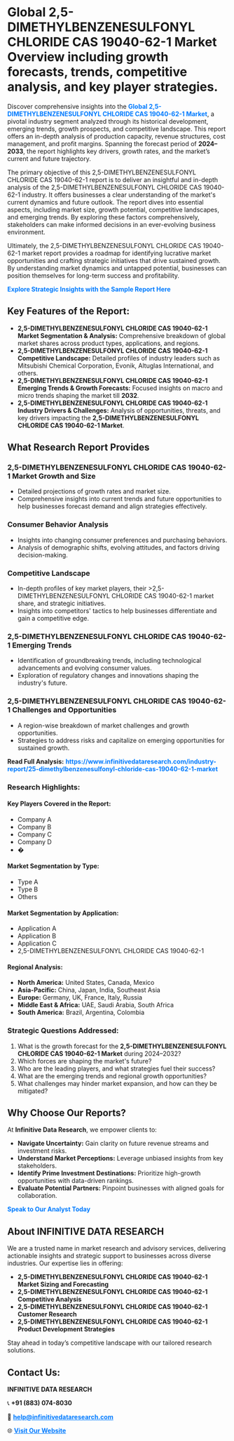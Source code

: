 <h1>Global 2,5-DIMETHYLBENZENESULFONYL CHLORIDE CAS 19040-62-1 Market Overview including growth forecasts, trends, competitive analysis, and key player strategies.</h1>
<p>
Discover comprehensive insights into the 
<a href="https://www.infinitivedataresearch.com/industry-report/25-dimethylbenzenesulfonyl-chloride-cas-19040-62-1-market" rel="dofollow" style="color: #007BFF; text-decoration: none;"><strong>Global 2,5-DIMETHYLBENZENESULFONYL CHLORIDE CAS 19040-62-1 Market</strong></a>, a pivotal industry segment analyzed through its historical development, emerging trends, growth prospects, and competitive landscape. This report offers an in-depth analysis of production capacity, revenue structures, cost management, and profit margins. Spanning the forecast period of <strong>2024–2033</strong>, the report highlights key drivers, growth rates, and the market’s current and future trajectory.
</p>
<p>
The primary objective of this 2,5-DIMETHYLBENZENESULFONYL CHLORIDE CAS 19040-62-1 report is to deliver an insightful and in-depth analysis of the 2,5-DIMETHYLBENZENESULFONYL CHLORIDE CAS 19040-62-1 industry. It offers businesses a clear understanding of the market's current dynamics and future outlook. The report dives into essential aspects, including market size, growth potential, competitive landscapes, and emerging trends. By exploring these factors comprehensively, stakeholders can make informed decisions in an ever-evolving business environment.
</p>
<p>
Ultimately, the 2,5-DIMETHYLBENZENESULFONYL CHLORIDE CAS 19040-62-1 market report provides a roadmap for identifying lucrative market opportunities and crafting strategic initiatives that drive sustained growth. By understanding market dynamics and untapped potential, businesses can position themselves for long-term success and profitability.
</p>
<p>
<a href="https://www.infinitivedataresearch.com/request-sample/reportId=112055" style="color: #007BFF; text-decoration: none;"><strong>Explore Strategic Insights with the Sample Report Here</strong></a>
</p>

<h2>Key Features of the Report:</h2>
<ul>
<li><strong>2,5-DIMETHYLBENZENESULFONYL CHLORIDE CAS 19040-62-1 Market Segmentation & Analysis:</strong> Comprehensive breakdown of global market shares across product types, applications, and regions.</li>
<li><strong>2,5-DIMETHYLBENZENESULFONYL CHLORIDE CAS 19040-62-1 Competitive Landscape:</strong> Detailed profiles of industry leaders such as Mitsubishi Chemical Corporation, Evonik, Altuglas International, and others.</li>
<li><strong>2,5-DIMETHYLBENZENESULFONYL CHLORIDE CAS 19040-62-1 Emerging Trends & Growth Forecasts:</strong> Focused insights on macro and micro trends shaping the market till <strong>2032</strong>.</li>
<li><strong>2,5-DIMETHYLBENZENESULFONYL CHLORIDE CAS 19040-62-1 Industry Drivers & Challenges:</strong> Analysis of opportunities, threats, and key drivers impacting the <strong>2,5-DIMETHYLBENZENESULFONYL CHLORIDE CAS 19040-62-1 Market</strong>.</li>
</ul>

<h2>What Research Report Provides</h2>
<h3>2,5-DIMETHYLBENZENESULFONYL CHLORIDE CAS 19040-62-1 Market Growth and Size</h3>
<ul>
<li>Detailed projections of growth rates and market size.</li>
<li>Comprehensive insights into current trends and future opportunities to help businesses forecast demand and align strategies effectively.</li>
</ul>

<h3>Consumer Behavior Analysis</h3>
<ul>
<li>Insights into changing consumer preferences and purchasing behaviors.</li>
<li>Analysis of demographic shifts, evolving attitudes, and factors driving decision-making.</li>
</ul>

<h3>Competitive Landscape</h3>
<ul>
<li>In-depth profiles of key market players, their >2,5-DIMETHYLBENZENESULFONYL CHLORIDE CAS 19040-62-1 market share, and strategic initiatives.</li>
<li>Insights into competitors' tactics to help businesses differentiate and gain a competitive edge.</li>
</ul>

<h3>2,5-DIMETHYLBENZENESULFONYL CHLORIDE CAS 19040-62-1 Emerging Trends</h3>
<ul>
<li>Identification of groundbreaking trends, including technological advancements and evolving consumer values.</li>
<li>Exploration of regulatory changes and innovations shaping the industry's future.</li>
</ul>

<h3>2,5-DIMETHYLBENZENESULFONYL CHLORIDE CAS 19040-62-1 Challenges and Opportunities</h3>
<ul>
<li>A region-wise breakdown of market challenges and growth opportunities.</li>
<li>Strategies to address risks and capitalize on emerging opportunities for sustained growth.</li>
</ul>
<p><strong>Read Full Analysis:</strong> <a href="https://www.infinitivedataresearch.com/industry-report/25-dimethylbenzenesulfonyl-chloride-cas-19040-62-1-market" rel="dofollow" style="color: #007BFF; text-decoration: none;"><strong>https://www.infinitivedataresearch.com/industry-report/25-dimethylbenzenesulfonyl-chloride-cas-19040-62-1-market</strong></a></p>
<h3>Research Highlights:</h3>
<h4>Key Players Covered in the Report:</h4>
<ul><li>Company A</li><li>Company B</li><li>Company C</li><li>Company D</li><li>�</li></ul>
<h4>Market Segmentation by Type:</h4>
<ul><li>Type A</li><li>Type B</li><li>Others</li></ul>
<h4>Market Segmentation by Application:</h4>
<ul><li>Application A</li><li>Application B</li><li>Application C</li><li>2,5-DIMETHYLBENZENESULFONYL CHLORIDE CAS 19040-62-1</li></ul>

<h4>Regional Analysis:</h4>
<ul>
<li><strong>North America:</strong> United States, Canada, Mexico</li>
<li><strong>Asia-Pacific:</strong> China, Japan, India, Southeast Asia</li>
<li><strong>Europe:</strong> Germany, UK, France, Italy, Russia</li>
<li><strong>Middle East & Africa:</strong> UAE, Saudi Arabia, South Africa</li>
<li><strong>South America:</strong> Brazil, Argentina, Colombia</li>
</ul>

<h3>Strategic Questions Addressed:</h3>
<ol>
<li>What is the growth forecast for the <strong>2,5-DIMETHYLBENZENESULFONYL CHLORIDE CAS 19040-62-1 Market</strong> during 2024–2032?</li>
<li>Which forces are shaping the market's future?</li>
<li>Who are the leading players, and what strategies fuel their success?</li>
<li>What are the emerging trends and regional growth opportunities?</li>
<li>What challenges may hinder market expansion, and how can they be mitigated?</li>
</ol>

<h2>Why Choose Our Reports?</h2>
<p>At <strong>Infinitive Data Research</strong>, we empower clients to:</p>
<ul>
<li><strong>Navigate Uncertainty:</strong> Gain clarity on future revenue streams and investment risks.</li>
<li><strong>Understand Market Perceptions:</strong> Leverage unbiased insights from key stakeholders.</li>
<li><strong>Identify Prime Investment Destinations:</strong> Prioritize high-growth opportunities with data-driven rankings.</li>
<li><strong>Evaluate Potential Partners:</strong> Pinpoint businesses with aligned goals for collaboration.</li>
</ul>
<p><a href="https://www.infinitivedataresearch.com/industry-report/25-dimethylbenzenesulfonyl-chloride-cas-19040-62-1-market" rel="dofollow" style="color: #007BFF; text-decoration: none;"><strong>Speak to Our Analyst Today</strong></a></p>

<h2>About INFINITIVE DATA RESEARCH</h2>
<p>We are a trusted name in market research and advisory services, delivering actionable insights and strategic support to businesses across diverse industries. Our expertise lies in offering:</p>
<ul>
<li><strong>2,5-DIMETHYLBENZENESULFONYL CHLORIDE CAS 19040-62-1 Market Sizing and Forecasting</strong></li>
<li><strong>2,5-DIMETHYLBENZENESULFONYL CHLORIDE CAS 19040-62-1 Competitive Analysis</strong></li>
<li><strong>2,5-DIMETHYLBENZENESULFONYL CHLORIDE CAS 19040-62-1 Customer Research</strong></li>
<li><strong>2,5-DIMETHYLBENZENESULFONYL CHLORIDE CAS 19040-62-1 Product Development Strategies</strong></li>
</ul>
<p>Stay ahead in today’s competitive landscape with our tailored research solutions.</p>

<h2>Contact Us:</h2>
<p><strong>INFINITIVE DATA RESEARCH</strong></p>
<p>📞 <strong>+91 (883) 074-8030</strong></p>
<p>📧 <strong><a href="mailto:help@infinitivedataresearch.com" style="color: #007BFF;">help@infinitivedataresearch.com</a></strong></p>
<p>🌐 <strong><a href="https://www.infinitivedataresearch.com" rel="dofollow" style="color: #007BFF;">Visit Our Website</a></strong></p>